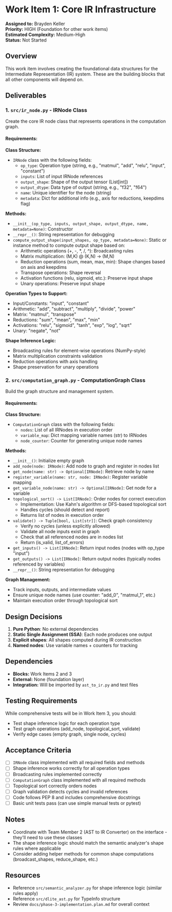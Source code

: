 # Work Item 1: Core IR Infrastructure

**Assigned to:** Brayden Keller  
**Priority:** HIGH (Foundation for other work items)  
**Estimated Complexity:** Medium-High  
**Status:** Not Started

## Overview

This work item involves creating the foundational data structures for the Intermediate Representation (IR) system. These are the building blocks that all other components will depend on.

## Deliverables

### 1. `src/ir_node.py` - IRNode Class

Create the core IR node class that represents operations in the computation graph.

#### Requirements:

**Class Structure:**
- `IRNode` class with the following fields:
  - `op_type`: Operation type (string, e.g., "matmul", "add", "relu", "input", "constant")
  - `inputs`: List of input IRNode references
  - `output_shape`: Shape of the output tensor (List[int])
  - `output_dtype`: Data type of output (string, e.g., "f32", "f64")
  - `name`: Unique identifier for the node (string)
  - `metadata`: Dict for additional info (e.g., axis for reductions, keepdims flag)

**Methods:**
- `__init__(op_type, inputs, output_shape, output_dtype, name, metadata=None)`: Constructor
- `__repr__()`: String representation for debugging
- `compute_output_shape(input_shapes, op_type, metadata=None)`: Static or instance method to compute output shape based on:
  - Arithmetic operations (+, -, *, /, ^): Broadcasting rules
  - Matrix multiplication: (M,K) @ (K,N) → (M,N)
  - Reduction operations (sum, mean, max, min): Shape changes based on axis and keepdims
  - Transpose operations: Shape reversal
  - Activation functions (relu, sigmoid, etc.): Preserve input shape
  - Unary operations: Preserve input shape

**Operation Types to Support:**
- Input/Constants: "input", "constant"
- Arithmetic: "add", "subtract", "multiply", "divide", "power"
- Matrix: "matmul", "transpose"
- Reductions: "sum", "mean", "max", "min"
- Activations: "relu", "sigmoid", "tanh", "exp", "log", "sqrt"
- Unary: "negate", "not"

**Shape Inference Logic:**
- Broadcasting rules for element-wise operations (NumPy-style)
- Matrix multiplication constraints validation
- Reduction operations with axis handling
- Shape preservation for unary operations

### 2. `src/computation_graph.py` - ComputationGraph Class

Build the graph structure and management system.

#### Requirements:

**Class Structure:**
- `ComputationGraph` class with the following fields:
  - `nodes`: List of all IRNodes in execution order
  - `variable_map`: Dict mapping variable names (str) to IRNodes
  - `node_counter`: Counter for generating unique node names

**Methods:**
- `__init__()`: Initialize empty graph
- `add_node(node: IRNode)`: Add node to graph and register in nodes list
- `get_node(name: str) -> Optional[IRNode]`: Retrieve node by name
- `register_variable(name: str, node: IRNode)`: Register variable mapping
- `get_variable_node(name: str) -> Optional[IRNode]`: Get node for a variable
- `topological_sort() -> List[IRNode]`: Order nodes for correct execution
  - Implementation: Use Kahn's algorithm or DFS-based topological sort
  - Handles cycles (should detect and report)
  - Returns list of nodes in execution order
- `validate() -> Tuple[bool, List[str]]`: Check graph consistency
  - Verify no cycles (unless explicitly allowed)
  - Validate all node inputs exist in graph
  - Check that all referenced nodes are in nodes list
  - Return (is_valid, list_of_errors)
- `get_inputs() -> List[IRNode]`: Return input nodes (nodes with op_type "input")
- `get_outputs() -> List[IRNode]`: Return output nodes (typically nodes referenced by variables)
- `__repr__()`: String representation for debugging

**Graph Management:**
- Track inputs, outputs, and intermediate values
- Ensure unique node names (use counter: "add_0", "matmul_1", etc.)
- Maintain execution order through topological sort

## Design Decisions

1. **Pure Python**: No external dependencies
2. **Static Single Assignment (SSA)**: Each node produces one output
3. **Explicit shapes**: All shapes computed during IR construction
4. **Named nodes**: Use variable names + counters for tracking

## Dependencies

- **Blocks:** Work Items 2 and 3
- **External:** None (foundation layer)
- **Integration:** Will be imported by `ast_to_ir.py` and test files

## Testing Requirements

While comprehensive tests will be in Work Item 3, you should:
- Test shape inference logic for each operation type
- Test graph operations (add_node, topological_sort, validate)
- Verify edge cases (empty graph, single node, cycles)

## Acceptance Criteria

- [ ] `IRNode` class implemented with all required fields and methods
- [ ] Shape inference works correctly for all operation types
- [ ] Broadcasting rules implemented correctly
- [ ] `ComputationGraph` class implemented with all required methods
- [ ] Topological sort correctly orders nodes
- [ ] Graph validation detects cycles and invalid references
- [ ] Code follows PEP 8 and includes comprehensive docstrings
- [ ] Basic unit tests pass (can use simple manual tests or pytest)

## Notes

- Coordinate with Team Member 2 (AST to IR Converter) on the interface - they'll need to use these classes
- The shape inference logic should match the semantic analyzer's shape rules where applicable
- Consider adding helper methods for common shape computations (broadcast_shapes, reduce_shape, etc.)

## Resources

- Reference `src/semantic_analyzer.py` for shape inference logic (similar rules apply)
- Reference `src/dlite_ast.py` for TypeInfo structure
- Review `docs/phase-3-implementation.plan.md` for overall context


